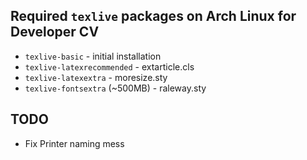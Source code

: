 ## Required `texlive` packages on Arch Linux for Developer CV

- `texlive-basic` - initial installation
- `texlive-latexrecommended` - extarticle.cls
- `texlive-latexextra` - moresize.sty
- `texlive-fontsextra` (~500MB) - raleway.sty

## TODO

- Fix Printer naming mess
